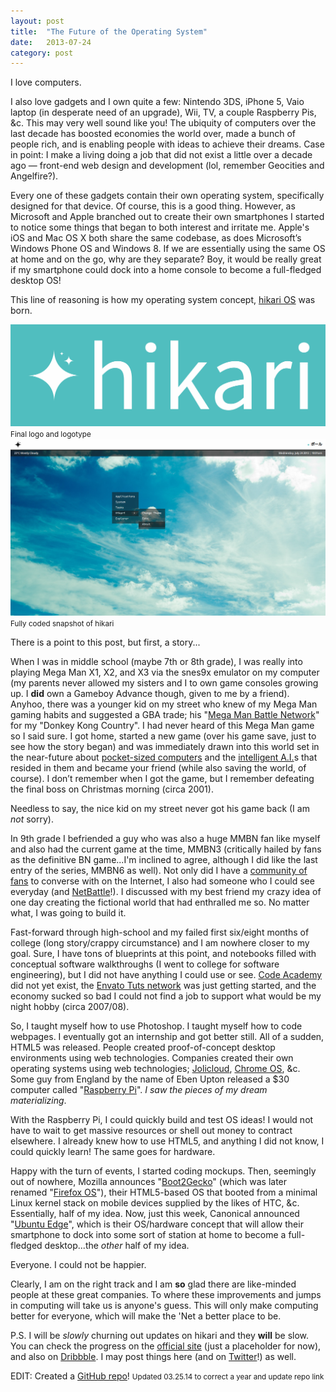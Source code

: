 ```yaml
---
layout: post
title:  "The Future of the Operating System"
date:   2013-07-24
category: post
---
```


I love computers.

I also love gadgets and I own quite a few: Nintendo 3DS, iPhone 5, Vaio laptop (in desperate need of an upgrade), Wii, TV, a couple Raspberry Pis, &amp;c. This may very well sound like you! The ubiquity of computers over the last decade has boosted economies the world over, made a bunch of people rich, and is enabling people with ideas to achieve their dreams. Case in point: I make a living doing a job that did not exist a little over a decade ago &mdash; front-end web design and development (lol, remember Geocities and Angelfire?).

Every one of these gadgets contain their own operating system, specifically designed for that device. Of course, this is a good thing. However, as Microsoft and Apple branched out to create their own smartphones I started to notice some things that began to both interest and irritate me. Apple's iOS and Mac OS X both share the same codebase, as does Microsoft’s Windows Phone OS and Windows 8. If we are essentially using the same OS at home and on the go, why are they separate? Boy, it would be really great if my smartphone could dock into a home console to become a full-fledged desktop OS!

This line of reasoning is how my operating system concept, <a href="http://dribbble.com/nokadota/projects/127021-hikari-OS">hikari OS</a> was born.

<div>
	<a href="/images/thoughts/tfotos/logo-full.jpg"><img src="/images/thoughts/tfotos/logo-full.jpg" alt=""/></a>
	<small>Final logo and logotype</small>
</div>

<div>
	<a href="/images/thoughts/tfotos/tfotos-01.PNG"><img src="/images/thoughts/tfotos/tfotos-01.PNG" alt=""/></a>
	<small>Fully coded snapshot of hikari</small>
</div>

There is a point to this post, but first, a story...

When I was in middle school (maybe 7th or 8th grade), I was really into playing Mega Man X1, X2, and X3 via the snes9x emulator on my computer (my parents never allowed my sisters and I to own game consoles growing up. I <strong>did</strong> own a Gameboy Advance though, given to me by a friend). Anyhoo, there was a younger kid on my street who knew of my Mega Man gaming habits and suggested a GBA trade; his "<a href="http://en.wikipedia.org/wiki/Mega_Man_Battle_Network">Mega Man Battle Network</a>" for my "Donkey Kong Country". I had never heard of this Mega Man game so I said sure. I got home, started a new game (over his game save, just to see how the story began) and was immediately drawn into this world set in the near-future about <a href="http://megaman.wikia.com/wiki/PET">pocket-sized computers</a> and the <a href="http://megaman.wikia.com/wiki/NetNavi">intelligent A.I.</a>s that resided in them and became your friend (while also saving the world, of course). I don’t remember when I got the game, but I remember defeating the final boss on Christmas morning (circa 2001).

Needless to say, the nice kid on my street never got his game back (I am <em>not</em> sorry).

In 9th grade I befriended a guy who was also a huge MMBN fan like myself and also had the current game at the time, MMBN3 (critically hailed by fans as the definitive BN game...I'm inclined to agree, although I did like the last entry of the series, MMBN6 as well). Not only did I have a <a href="http://rockman-exe.com/online">community of fans</a> to converse with on the Internet, I also had someone who I could see everyday (and <a href="http://megaman.wikia.com/wiki/Net_Battle">NetBattle</a>!). I discussed with my best friend my crazy idea of one day creating the fictional world that had enthralled me so. No matter what, I was going to build it.

Fast-forward through high-school and my failed first six/eight months of college (long story/crappy circumstance) and I am nowhere closer to my goal. Sure, I have tons of blueprints at this point, and notebooks filled with conceptual software walkthroughs (I went to college for software engineering), but I did not have anything I could use or see. <a href="http://www.codecademy.com">Code Academy</a> did not yet exist, the <a href="http://hub.tutsplus.com">Envato Tuts network</a> was just getting started, and the economy sucked so bad I could not find a job to support what would be my night hobby (circa 2007/08).

So, I taught myself how to use Photoshop. I taught myself how to code webpages. I eventually got an internship and got better still. All of a sudden, HTML5 was released. People created proof-of-concept desktop environments using web technologies. Companies created their own operating systems using web technologies; <a href="http://www.jolicloud.com">Jolicloud</a>, <a href="http://www.chromium.org/chromium-os">Chrome OS</a>, &amp;c. Some guy from England by the name of Eben Upton released a $30 computer called "<a href="http://www.raspberrypi.org">Raspberry Pi</a>". <em>I saw the pieces of my dream materializing</em>.

With the Raspberry Pi, I could quickly build and test OS ideas! I would not have to wait to get massive resources or shell out money to contract elsewhere. I already knew how to use HTML5, and anything I did not know, I could quickly learn! The same goes for hardware.

Happy with the turn of events, I started coding mockups. Then, seemingly out of nowhere, Mozilla announces "<a href="http://en.wikipedia.org/wiki/Firefox_OS">Boot2Gecko</a>" (which was later renamed "<a href="http://www.mozilla.org/firefox/os">Firefox OS</a>"), their HTML5-based OS that booted from a minimal Linux kernel stack on mobile devices supplied by the likes of HTC, &amp;c. Essentially, half of my idea. Now, just this week, Canonical announced "<a href="http://www.indiegogo.com/projects/ubuntu-edge">Ubuntu Edge</a>", which is their OS/hardware concept that will allow their smartphone to dock into some sort of station at home to become a full-fledged desktop...the <em>other</em> half of my idea.

Everyone. I could not be happier.

Clearly, I am on the right track and I am <strong>so</strong> glad there are like-minded people at these great companies. To where these improvements and jumps in computing will take us is anyone's guess. This will only make computing better for everyone, which will make the 'Net a better place to be.

P.S. I will be <em>slowly</em> churning out updates on hikari and they <strong>will</strong> be slow. You can check the progress on the <a href="http://hikari.pw-software.com">official site</a> (just a placeholder for now), and also on <a href="http://dribbble.com/nokadota/projects/127021-hikari-OS">Dribbble</a>. I may post things here (and on <a href="http://twitter.com/tadashihikari">Twitter</a>!) as well.

EDIT: Created a <a href="https://github.com/IdeasNeverCease/hikari">GitHub repo</a>!
<span><small>Updated 03.25.14 to correct a year and update repo link</small></span>
